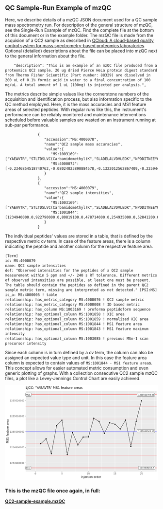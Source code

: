## QC Sample-Run Example of mzQC
Here, we describe details of a mzQC JSON document used for a QC sample mass spectrometry run. 
For description of the general structure of mzQC, see the Single-Run Example of mzQC.
Find the complete file at the bottom of this document or in the example folder.
The mzQC file is made from the acquision of a QC2 sample as described in [QCloud: A cloud-based quality control system for mass spectrometry-based proteomics laboratories](https://doi.org/10.1371/journal.pone.0189209). 
Optional (detailed) descriptions about the file can be placed into mzQC next to the general information about the file.
```
    "description": "This is an example of an mzQC file produced from a proteomics QC2 sample. 20 ug dried Pierce HeLa protein digest standard from Thermo Fisher Scientific (Part number: 88329) are dissolved in 200 uL of 0.1% formic acid in water to a final concentration of 100 ng/uL. A total amount of 1 uL (100ng) is injected per analysis.",
```
The metrics describe simple values like the cornerstone numbers of the acquisition and identification process, but also information specific to the QC method employed. Here, it is the mass accuracies and MS1 feature areas of selected peptides. With regular runs like this, the instrument's performance can be reliably monitored and maintenance interventions scheduled before valuable samples are wasted on an instrument running at sub-par performance. 
```
               {
                  "accession":"MS:4000078",
                  "name":"QC2 sample mass accuracies",
                  "value":{
                     "MS:1003169":["YAEAVTR","STLTDSLVC(Carbamidomethyl)K","SLADELALVDVLEDK","NPDDITNEEYGEFYK","LAVDEEENADNNTK","FEELNMDLFR","EAALSTALSEK","DDVAQTDLLQIDPNFGSK","RFPGYDSESK","EATTEFSVDAR","EQFLDGDGWTSR","TPAQFDADELR","LGDLYEEEMR","EVSTYIK","FAFQAEVNR"],
                     "MS:4000072":[-0.2346854518740762,-0.08024023890884578,-0.1322012562867409,-0.2259441806378488,-0.10596535779273217,0.28345130855013684,-0.08600783742175504,-0.3683484942567654,-0.03348194493295555,-0.41789282666789496,-0.12794363836212685]
                  }
               },
               {
                  "accession":"MS:4000079",
                  "name":"QC2 sample intensities",
                  "value":{
                     "MS:1003169":["YAEAVTR","STLTDSLVC(Carbamidomethyl)K","SLADELALVDVLEDK","NPDDITNEEYGEFYK","LAVDEEENADNNTK","FEELNMDLFR","EAALSTALSEK","DDVAQTDLLQIDPNFGSK","RFPGYDSESK","EATTEFSVDAR","EQFLDGDGWTSR","TPAQFDADELR","LGDLYEEEMR","EVSTYIK","FAFQAEVNR"],
                     "MS:1001844":[1234940000.0,922790000.0,80819100.0,478714000.0,254935000.0,52841200.0,243597000.0,24581800.0,707504000.0,129063000.0,205583000.0]
                  }
               }
```
The individual peptides' values are stored in a table, that is defined by the respective metric cv term. In case of the feature areas, there is a column indicating the peptide and another column for the respective feature area. 
```
[Term]
id: MS:4000079
name: QC2 sample intensities
def: "Observed intensities for the peptides of a QC2 sample measurement within 5 ppm and +/- 240 s RT tolerance. Different metrics of observed intensities are possible, at least one must be present. The table should contain the peptides as defined in the parent QC2 sample metric term, missing are interpreted as not detected." [PSI:MS]
is_a: MS:4000005 ! table
relationship: has_metric_category MS:4000076 ! QC2 sample metric
relationship: has_metric_category MS:4000008 ! ID based metric
relationship: has_column MS:1003169 ! proforma peptidoform sequence
relationship: has_optional_column MS:1001858 ! XIC area
relationship: has_optional_column MS:1001859 ! normalized XIC area
relationship: has_optional_column MS:1001844 ! MS1 feature area
relationship: has_optional_column MS:1001843 ! MS1 feature maximum intensity
relationship: has_optional_column MS:1003085 ! previous MSn-1 scan precursor intensity
```
Since each column is in turn defined by a cv term, the column can also be assigned an expected value type and unit. In this case the feature area column is expected to contain values of `MS:1001844 - MS1 feature area`s. This concept allows for easier automated metric consumption and even generic plotting of graphs. With a collection consecutive QC2 sample mzQC files, a plot like a Levey-Jennings Control Chart are easily achieved.

![Levey-Jennings Control Chart](figures/LJCC.png)


### This is the mzQC file once again, in full:
**[QC2-sample-example.mzQC](examples/QC2-sample-example.mzQC)**
